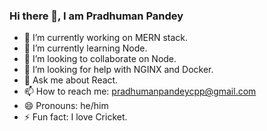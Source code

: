 ### Hi there 👋, I am Pradhuman Pandey

- 🔭 I’m currently working on MERN stack.
- 🌱 I’m currently learning Node.
- 👯 I’m looking to collaborate on Node.
- 🤔 I’m looking for help with NGINX and Docker.
- 💬 Ask me about React.
- 📫 How to reach me: pradhumanpandeycpp@gmail.com
- 😄 Pronouns: he/him
- ⚡ Fun fact: I love Cricket.
